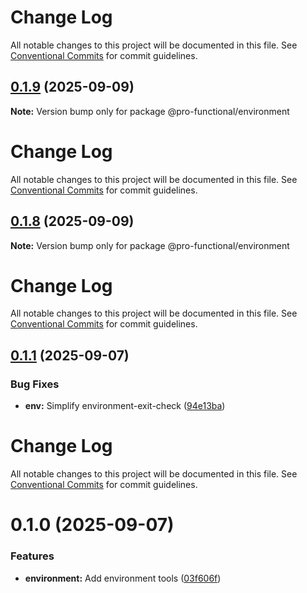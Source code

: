 # Change Log

All notable changes to this project will be documented in this file. See
[Conventional Commits](https://conventionalcommits.org) for commit guidelines.

## [0.1.9](https://github.com/harish-prakash/pro-functional/compare/@pro-functional/environment@0.1.8...@pro-functional/environment@0.1.9) (2025-09-09)

**Note:** Version bump only for package @pro-functional/environment

# Change Log

All notable changes to this project will be documented in this file. See
[Conventional Commits](https://conventionalcommits.org) for commit guidelines.

## [0.1.8](https://github.com/harish-prakash/pro-functional/compare/@pro-functional/environment@0.1.8-0...@pro-functional/environment@0.1.8) (2025-09-09)

**Note:** Version bump only for package @pro-functional/environment

# Change Log

All notable changes to this project will be documented in this file. See
[Conventional Commits](https://conventionalcommits.org) for commit guidelines.

## [0.1.1](https://github.com/harish-prakash/pro-functional/compare/@pro-functional/environment@0.1.0...@pro-functional/environment@0.1.1) (2025-09-07)

### Bug Fixes

- **env:** Simplify environment-exit-check
  ([94e13ba](https://github.com/harish-prakash/pro-functional/commit/94e13baafef56bc6665b078292a57ddebefc8525))

# Change Log

All notable changes to this project will be documented in this file. See
[Conventional Commits](https://conventionalcommits.org) for commit guidelines.

# 0.1.0 (2025-09-07)

### Features

- **environment:** Add environment tools
  ([03f606f](https://github.com/harish-prakash/pro-functional/commit/03f606fc967a672f6322347b758ebc3464d38978))
